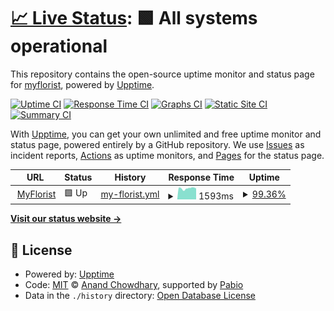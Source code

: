 # [📈 Live Status](https://myflorist.github.io/uptime): <!--live status--> **🟩 All systems operational**

This repository contains the open-source uptime monitor and status page for [myflorist](https://myflorist.github.io/uptime), powered by [Upptime](https://github.com/upptime/upptime).

[![Uptime CI](https://github.com/myflorist/uptime/workflows/Uptime%20CI/badge.svg)](https://github.com/myflorist/uptime/actions?query=workflow%3A%22Uptime+CI%22)
[![Response Time CI](https://github.com/myflorist/uptime/workflows/Response%20Time%20CI/badge.svg)](https://github.com/myflorist/uptime/actions?query=workflow%3A%22Response+Time+CI%22)
[![Graphs CI](https://github.com/myflorist/uptime/workflows/Graphs%20CI/badge.svg)](https://github.com/myflorist/uptime/actions?query=workflow%3A%22Graphs+CI%22)
[![Static Site CI](https://github.com/myflorist/uptime/workflows/Static%20Site%20CI/badge.svg)](https://github.com/myflorist/uptime/actions?query=workflow%3A%22Static+Site+CI%22)
[![Summary CI](https://github.com/myflorist/uptime/workflows/Summary%20CI/badge.svg)](https://github.com/myflorist/uptime/actions?query=workflow%3A%22Summary+CI%22)

With [Upptime](https://upptime.js.org), you can get your own unlimited and free uptime monitor and status page, powered entirely by a GitHub repository. We use [Issues](https://github.com/myflorist/uptime/issues) as incident reports, [Actions](https://github.com/myflorist/uptime/actions) as uptime monitors, and [Pages](https://myflorist.github.io/uptime) for the status page.

<!--start: status pages-->
<!-- This summary is generated by Upptime (https://github.com/upptime/upptime) -->
<!-- Do not edit this manually, your changes will be overwritten -->
<!-- prettier-ignore -->
| URL | Status | History | Response Time | Uptime |
| --- | ------ | ------- | ------------- | ------ |
| <img alt="" src="https://icons.duckduckgo.com/ip3/www.myflorist.co.uk.ico" height="13"> [MyFlorist](https://www.myflorist.co.uk) | 🟩 Up | [my-florist.yml](https://github.com/myflorist/uptime/commits/HEAD/history/my-florist.yml) | <details><summary><img alt="Response time graph" src="./graphs/my-florist/response-time-week.png" height="20"> 1593ms</summary><br><a href="https://myflorist.github.io/uptime/history/my-florist"><img alt="Response time 1569" src="https://img.shields.io/endpoint?url=https%3A%2F%2Fraw.githubusercontent.com%2Fmyflorist%2Fuptime%2FHEAD%2Fapi%2Fmy-florist%2Fresponse-time.json"></a><br><a href="https://myflorist.github.io/uptime/history/my-florist"><img alt="24-hour response time 1653" src="https://img.shields.io/endpoint?url=https%3A%2F%2Fraw.githubusercontent.com%2Fmyflorist%2Fuptime%2FHEAD%2Fapi%2Fmy-florist%2Fresponse-time-day.json"></a><br><a href="https://myflorist.github.io/uptime/history/my-florist"><img alt="7-day response time 1593" src="https://img.shields.io/endpoint?url=https%3A%2F%2Fraw.githubusercontent.com%2Fmyflorist%2Fuptime%2FHEAD%2Fapi%2Fmy-florist%2Fresponse-time-week.json"></a><br><a href="https://myflorist.github.io/uptime/history/my-florist"><img alt="30-day response time 1569" src="https://img.shields.io/endpoint?url=https%3A%2F%2Fraw.githubusercontent.com%2Fmyflorist%2Fuptime%2FHEAD%2Fapi%2Fmy-florist%2Fresponse-time-month.json"></a><br><a href="https://myflorist.github.io/uptime/history/my-florist"><img alt="1-year response time 1569" src="https://img.shields.io/endpoint?url=https%3A%2F%2Fraw.githubusercontent.com%2Fmyflorist%2Fuptime%2FHEAD%2Fapi%2Fmy-florist%2Fresponse-time-year.json"></a></details> | <details><summary><a href="https://myflorist.github.io/uptime/history/my-florist">99.36%</a></summary><a href="https://myflorist.github.io/uptime/history/my-florist"><img alt="All-time uptime 99.40%" src="https://img.shields.io/endpoint?url=https%3A%2F%2Fraw.githubusercontent.com%2Fmyflorist%2Fuptime%2FHEAD%2Fapi%2Fmy-florist%2Fuptime.json"></a><br><a href="https://myflorist.github.io/uptime/history/my-florist"><img alt="24-hour uptime 95.49%" src="https://img.shields.io/endpoint?url=https%3A%2F%2Fraw.githubusercontent.com%2Fmyflorist%2Fuptime%2FHEAD%2Fapi%2Fmy-florist%2Fuptime-day.json"></a><br><a href="https://myflorist.github.io/uptime/history/my-florist"><img alt="7-day uptime 99.36%" src="https://img.shields.io/endpoint?url=https%3A%2F%2Fraw.githubusercontent.com%2Fmyflorist%2Fuptime%2FHEAD%2Fapi%2Fmy-florist%2Fuptime-week.json"></a><br><a href="https://myflorist.github.io/uptime/history/my-florist"><img alt="30-day uptime 99.40%" src="https://img.shields.io/endpoint?url=https%3A%2F%2Fraw.githubusercontent.com%2Fmyflorist%2Fuptime%2FHEAD%2Fapi%2Fmy-florist%2Fuptime-month.json"></a><br><a href="https://myflorist.github.io/uptime/history/my-florist"><img alt="1-year uptime 99.40%" src="https://img.shields.io/endpoint?url=https%3A%2F%2Fraw.githubusercontent.com%2Fmyflorist%2Fuptime%2FHEAD%2Fapi%2Fmy-florist%2Fuptime-year.json"></a></details>

<!--end: status pages-->

[**Visit our status website →**](https://myflorist.github.io/uptime)

## 📄 License

- Powered by: [Upptime](https://github.com/upptime/upptime)
- Code: [MIT](./LICENSE) © [Anand Chowdhary](https://anandchowdhary.com), supported by [Pabio](https://pabio.com)
- Data in the `./history` directory: [Open Database License](https://opendatacommons.org/licenses/odbl/1-0/)
